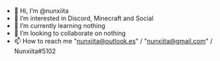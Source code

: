 - 👋 Hi, I’m @nunxiita
- 👀 I’m interested in Discord, Minecraft and Social
- 🌱 I’m currently learning nothing
- 💞️ I’m looking to collaborate on nothing
- 📫 How to reach me "nunxiita@outlook.es" / "nunxiita@gmail.com" / Nunxiita#5102

<!---
nunxiita/nunxiita is a ✨ special ✨ repository because its `README.md` (this file) appears on your GitHub profile.
You can click the Preview link to take a look at your changes.
--->
